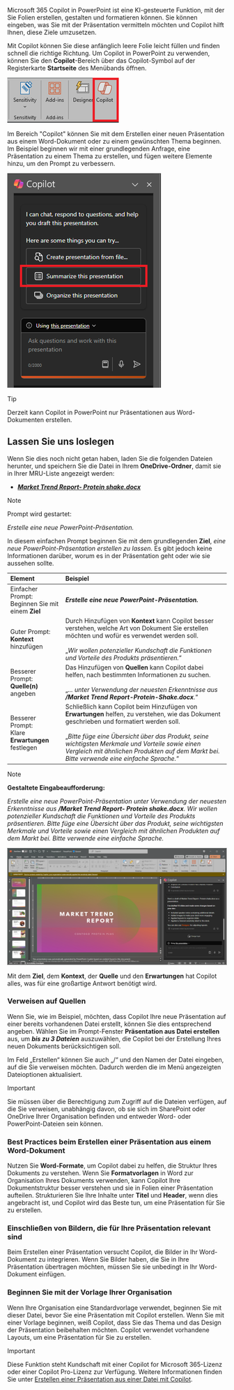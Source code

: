 Microsoft 365 Copilot in PowerPoint ist eine KI-gesteuerte Funktion, mit der Sie Folien erstellen, gestalten und formatieren können.  Sie können eingeben, was Sie mit der Präsentation vermitteln möchten und Copilot hilft Ihnen, diese Ziele umzusetzen. 

Mit Copilot können Sie diese anfänglich leere Folie leicht füllen und finden schnell die richtige Richtung. Um Copilot in PowerPoint zu verwenden, können Sie den **Copilot**-Bereich über das Copilot-Symbol auf der Registerkarte **Startseite** des Menübands öffnen.

![Screenshot des Copilot-Symbols im PowerPoint-Menüband.](../media/copilot-ribbon-powerpoint.png)

Im Bereich "Copilot" können Sie mit dem Erstellen einer neuen Präsentation aus einem Word-Dokument oder zu einem gewünschten Thema beginnen. Im Beispiel beginnen wir mit einer grundlegenden Anfrage, eine Präsentation zu einem Thema zu erstellen, und fügen weitere Elemente hinzu, um den Prompt zu verbessern.

![Screenshot des Copilot-Bereichs in PowerPoint beim ersten Öffnen.](../media/copilot-pane-powerpoint.png)

> [!TIP]
> Derzeit kann Copilot in PowerPoint nur Präsentationen aus Word-Dokumenten erstellen.

## Lassen Sie uns loslegen

Wenn Sie dies noch nicht getan haben, laden Sie die folgenden Dateien herunter, und speichern Sie die Datei in Ihrem **OneDrive-Ordner**, damit sie in Ihrer MRU-Liste angezeigt werden:

- **_[Market Trend Report- Protein shake.docx](https://go.microsoft.com/fwlink/?linkid=2268827)_**

> [!NOTE]
> Prompt wird gestartet:
>
> _Erstelle eine neue PowerPoint-Präsentation._

In diesem einfachen Prompt beginnen Sie mit dem grundlegenden **Ziel**, _eine neue PowerPoint-Präsentation erstellen zu lassen._ Es gibt jedoch keine Informationen darüber, worum es in der Präsentation geht oder wie sie aussehen sollte.

| Element | Beispiel |
| :------ | :------- |
| Einfacher Prompt: <br>Beginnen Sie mit einem **Ziel** | **_Erstelle eine neue PowerPoint-Präsentation._** |
| Guter Prompt: <br>**Kontext** hinzufügen | Durch Hinzufügen von **Kontext** kann Copilot besser verstehen, welche Art von Dokument Sie erstellen möchten und wofür es verwendet werden soll.<br><br>„_Wir wollen potenzieller Kundschaft die Funktionen und Vorteile des Produkts präsentieren._“ |
| Besserer Prompt: <br>**Quelle(n)** angeben | Das Hinzufügen von **Quellen** kann Copilot dabei helfen, nach bestimmten Informationen zu suchen.<br><br>„_... unter Verwendung der neuesten Erkenntnisse aus **/Market Trend Report-Protein-Shake.docx**._“ |
| Besserer Prompt: <br>Klare **Erwartungen** festlegen | Schließlich kann Copilot beim Hinzufügen von **Erwartungen** helfen, zu verstehen, wie das Dokument geschrieben und formatiert werden soll.<br><br>„_Bitte füge eine Übersicht über das Produkt, seine wichtigsten Merkmale und Vorteile sowie einen Vergleich mit ähnlichen Produkten auf dem Markt bei. Bitte verwende eine einfache Sprache._“ |

> [!NOTE]
> **Gestaltete Eingabeaufforderung:**
>
> _Erstelle eine neue PowerPoint-Präsentation unter Verwendung der neuesten Erkenntnisse aus **/Market Trend Report- Protein shake.docx**. Wir wollen potenzieller Kundschaft die Funktionen und Vorteile des Produkts präsentieren. Bitte füge eine Übersicht über das Produkt, seine wichtigsten Merkmale und Vorteile sowie einen Vergleich mit ähnlichen Produkten auf dem Markt bei. Bitte verwende eine einfache Sprache._

[![Screenshot der erstellten Prompt-Ergebnisse anhand des Beispieldokuments mit Copilot in PowerPoint.](../media/copilot-draft-results-powerpoint.png)](../media/copilot-draft-results-powerpoint.png#lightbox)

Mit dem **Ziel**, dem **Kontext**, der **Quelle** und den **Erwartungen** hat Copilot alles, was für eine großartige Antwort benötigt wird.

### Verweisen auf Quellen

Wenn Sie, wie im Beispiel, möchten, dass Copilot Ihre neue Präsentation auf einer bereits vorhandenen Datei erstellt, können Sie dies entsprechend angeben. Wählen Sie im Prompt-Fenster **Präsentation aus Datei erstellen** aus, um **_bis zu 3 Dateien_** auszuwählen, die Copilot bei der Erstellung Ihres neuen Dokuments berücksichtigen soll.

Im Feld „Erstellen“ können Sie auch „/“ und den Namen der Datei eingeben, auf die Sie verweisen möchten. Dadurch werden die im Menü angezeigten Dateioptionen aktualisiert.

> [!IMPORTANT]
> Sie müssen über die Berechtigung zum Zugriff auf die Dateien verfügen, auf die Sie verweisen, unabhängig davon, ob sie sich im SharePoint oder OneDrive Ihrer Organisation befinden und entweder Word- oder PowerPoint-Dateien sein können.

### Best Practices beim Erstellen einer Präsentation aus einem Word-Dokument

Nutzen Sie **Word-Formate**, um Copilot dabei zu helfen, die Struktur Ihres Dokuments zu verstehen. Wenn Sie **Formatvorlagen** in Word zur Organisation Ihres Dokuments verwenden, kann Copilot Ihre Dokumentstruktur besser verstehen und sie in Folien einer Präsentation aufteilen. Strukturieren Sie Ihre Inhalte unter **Titel** und **Header**, wenn dies angebracht ist, und Copilot wird das Beste tun, um eine Präsentation für Sie zu erstellen.

### Einschließen von Bildern, die für Ihre Präsentation relevant sind

Beim Erstellen einer Präsentation versucht Copilot, die Bilder in Ihr Word-Dokument zu integrieren. Wenn Sie Bilder haben, die Sie in Ihre Präsentation übertragen möchten, müssen Sie sie unbedingt in Ihr Word-Dokument einfügen.

### Beginnen Sie mit der Vorlage Ihrer Organisation

Wenn Ihre Organisation eine Standardvorlage verwendet, beginnen Sie mit dieser Datei, bevor Sie eine Präsentation mit Copilot erstellen. Wenn Sie mit einer Vorlage beginnen, weiß Copilot, dass Sie das Thema und das Design der Präsentation beibehalten möchten. Copilot verwendet vorhandene Layouts, um eine Präsentation für Sie zu erstellen.

> [!IMPORTANT]
> Diese Funktion steht Kundschaft mit einer Copilot for Microsoft 365-Lizenz oder einer Copilot Pro-Lizenz zur Verfügung. Weitere Informationen finden Sie unter [Erstellen einer Präsentation aus einer Datei mit Copilot](https://support.microsoft.com/office/create-a-new-presentation-3222ee03-f5a4-4d27-8642-9c387ab4854d).